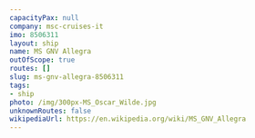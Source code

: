 ```yaml
---
capacityPax: null
company: msc-cruises-it
imo: 8506311
layout: ship
name: MS GNV Allegra
outOfScope: true
routes: []
slug: ms-gnv-allegra-8506311
tags:
- ship
photo: /img/300px-MS_Oscar_Wilde.jpg
unknownRoutes: false
wikipediaUrl: https://en.wikipedia.org/wiki/MS_GNV_Allegra
---
```

